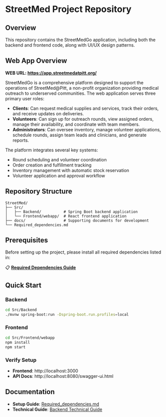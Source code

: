 # StreetMed Project Repository

## Overview

This repository contains the StreetMedGo application, including both the backend and frontend code, along with UI/UX design patterns.

## Web App Overview
**WEB URL: https://app.streetmedatpitt.org/** 

StreetMedGo is a comprehensive platform designed to support the operations of StreetMed@Pitt, a non-profit organization providing medical outreach to underserved communities. The web application serves three primary user roles:

- **Clients**: Can request medical supplies and services, track their orders, and receive updates on deliveries.
- **Volunteers**: Can sign up for outreach rounds, view assigned orders, manage their availability, and coordinate with team members.
- **Administrators**: Can oversee inventory, manage volunteer applications, schedule rounds, assign team leads and clinicians, and generate reports.

The platform integrates several key systems:

- Round scheduling and volunteer coordination
- Order creation and fulfillment tracking
- Inventory management with automatic stock reservation
- Volunteer application and approval workflow

## Repository Structure

```
StreetMed/
├── Src/
│   ├── Backend/          # Spring Boot backend application
│   └── Frontend/webapp/  # React frontend application
├── docs/                 # Supporting documents for development
└── Required_dependencies.md
```

## Prerequisites

Before setting up the project, please install all required dependencies listed in:

📋 **[Required Dependencies Guide](Required_dependencies.md)**

## Quick Start

### Backend
```bash
cd Src/Backend
./mvnw spring-boot:run -Dspring-boot.run.profiles=local
```

### Frontend
```bash
cd Src/Frontend/webapp
npm install
npm start
```

### Verify Setup
- **Frontend**: http://localhost:3000
- **API Docs**: http://localhost:8080/swagger-ui.html

## Documentation

- **Setup Guide**: [Required_dependencies.md](Required_dependencies.md)
- **Technical Guide**: [Backend Technical Guide](docs/BackendTechGuide.md)
